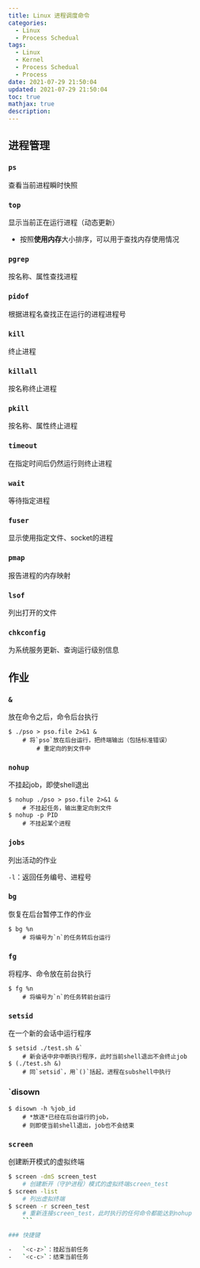 ```yaml
---
title: Linux 进程调度命令
categories:
  - Linux
  - Process Schedual
tags:
  - Linux
  - Kernel
  - Process Schedual
  - Process
date: 2021-07-29 21:50:04
updated: 2021-07-29 21:50:04
toc: true
mathjax: true
description: 
---
```


##	进程管理

###	`ps`

查看当前进程瞬时快照

###	`top`

显示当前正在运行进程（动态更新）

-	按照**使用内存**大小排序，可以用于查找内存使用情况

###	`pgrep`

按名称、属性查找进程

###	`pidof`

根据进程名查找正在运行的进程进程号

###	`kill`

终止进程

###	`killall`

按名称终止进程

###	`pkill`

按名称、属性终止进程

###	`timeout`

在指定时间后仍然运行则终止进程

###	`wait`

等待指定进程

###	`fuser`

显示使用指定文件、socket的进程

###	`pmap`

报告进程的内存映射

###	`lsof`

列出打开的文件

###	`chkconfig`

为系统服务更新、查询运行级别信息

##	作业

###	`&`

放在命令之后，命令后台执行

```shell
$ ./pso > pso.file 2>&1 &
	# 将`pso`放在后台运行，把终端输出（包括标准错误）
		# 重定向的到文件中
```

###	`nohup`

不挂起job，即使shell退出

```shell
$ nohup ./pso > pso.file 2>&1 &
	# 不挂起任务，输出重定向到文件
$ nohup -p PID
	# 不挂起某个进程
```

###	`jobs`

列出活动的作业

`-l`：返回任务编号、进程号

###	`bg`

恢复在后台暂停工作的作业

```shell
$ bg %n
	# 将编号为`n`的任务转后台运行
```

###	`fg`

将程序、命令放在前台执行

```shell
$ fg %n
	# 将编号为`n`的任务转前台运行
```

###	`setsid`

在一个新的会话中运行程序

```shell
$ setsid ./test.sh &`
	# 新会话中非中断执行程序，此时当前shell退出不会终止job
$ (./test.sh &)
	# 同`setsid`，用`()`括起，进程在subshell中执行
```

###	`disown

```shell
$ disown -h %job_id
	# *放逐*已经在后台运行的job，
	# 则即使当前shell退出，job也不会结束
```

###	`screen`

创建断开模式的虚拟终端

```bash
$ screen -dmS screen_test
	# 创建断开（守护进程）模式的虚拟终端screen_test
$ screen -list
	# 列出虚拟终端
$ screen -r screen_test
	# 重新连接screen_test，此时执行的任何命令都能达到nohup
	```

###	快捷键

-	`<c-z>`：挂起当前任务
-	`<c-c>`：结束当前任务


